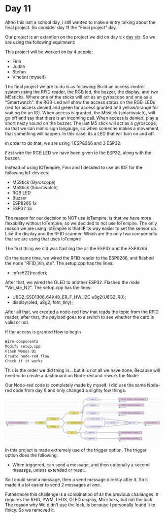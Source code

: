 # Day 11

Altho this isnt a school day, I still wanted to make a entry talking about the final project. So consider day 11 the "Final project" day. 

Our project is an extantion on the project we did on day six [day six](../Days/Sixthday.md). So we are using the following equimnent:

This project will be worked on by 4 people:

- Finn 
- Judith
- Stefan
- Vincent (myself)

The final project we are to do is as following:
Build an access control system using the RFID reader, the RGB led, the buzzer, the display, and two M5sticks. Where one of the sticks will act as an gyroscope and one as a "Smartwatch". the RGB-Led will show the access status on the RGB-LEDs (red for access denied and green for access granted and yellow/orange for waiting for an ID). When access is granted, the M5stick (smartwatch), will go off and say that there is an incoming call. When access is denied, play a short nasty sound on the buzzer. The last M5 stick will act as a gyroscope, so that we can mimic sign langauge, so when someone makes a movement, that something will happen. In this case, its a LED that will turn on and off. 

in order to do that, we are using 1 ESP8266 and 3 ESP32.

First wire the RGB LED we have been given to the ESP32, along with the buzzer.

Instead of using IOTempire, Finn and I decided to use an IDE for the following IoT devices:

- M5Stick (Gyroscope)
- M5Stick (Smartwatch)
- RGB LED
- Buzzer
- ESP8266 1x
- ESP32 3x

The reason for our decision to NOT use IoTempire, is that we have more flexability without IoTempire, so we decided to not use IoTempire. The only reason we are using IotEmpire is that **IF** its way easier to set the sensor up. Like the display and the RFID scanner. Which are the only two components that we are using that uses IoTempire

The first thing we did was flashing the all the ESP32 and the ESP8266

On the same time, we wired the RFID reader to the ESP8266, and flashed the node "RFID_Vin_ste". The setup.cpp has the lines:

- mfrc522(reader);

After that, we wired the OLED to another ESP32. Flashed the node "Vin_ste_N2". The setup.cpp has the lines:

- U8G2_SSD1306_64X48_ER_F_HW_I2C u8g2(U8G2_R0);
- display(oled, u8g2, font_tiny);

After all that, we created a node-red flow that reads the topic from the RFID reader, after that, the payload goes to a switch to see whether the card is valid or not.

If the access is granted
How to begin

    Wire components
    Modify setup.cpp
    Flash Wemos D1
    Create node-red flow
    Check if it works

This is the order we did thing in... but it is not all we have done, Because will needed to create a dashboard on Node-red and rework the Node-

Our Node-red code is completely made by myself. I did use the same Node-red code from day 6 and only changed a slighty few things.

![Group flow](../Photos/Project_access_lock_IoT_layout.png)

In this project is made extremely use of the trigger option. The trigger option does the following:

- When triggered, can send a message, and then optionally a second message, unless extended or reset.

So I could send a message, then a send message directly after it. So it made it a lot easier to send 2 messages at one. 

Futhermore this challenge is a combination of all the previous challenges. It requires the RFID, PWM, LEDS, OLED display, M5 sticks, but not the lock. The reason why We didn't use the lock, is because I personally found it to finicy. So we removed it.

